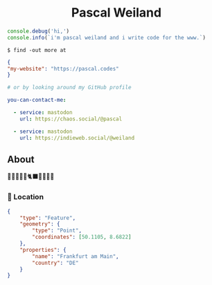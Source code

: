 <h1 align="center">Pascal Weiland</h1>

```js
console.debug('hi,')
console.info(`i'm pascal weiland and i write code for the www.`)
```

    $ find -out more at

```json
{
"my-website": "https://pascal.codes"
}
```

```bash
# or by looking around my GitHub profile
```

```yaml
you-can-contact-me:

  - service: mastodon
    url: https://chaos.social/@pascal

  - service: mastodon
    url: https://indieweb.social/@weiland
```

## About

🥺🏊‍♂️🥾🌈🐈‍⬛🧉🍫🧑‍💻

### 📍 Location

```geojson
{
    "type": "Feature",
    "geometry": {
        "type": "Point",
        "coordinates": [50.1105, 8.6822]
    },
    "properties": {
        "name": "Frankfurt am Main",
        "country": "DE"
    }
}
```
